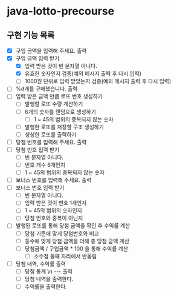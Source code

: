 # java-lotto-precourse
## 구현 기능 목록
- [x] 구입 금액을 입력해 주세요. 출력
- [x] 구입 금액 입력 받기
    - [x] 입력 받은 것이 빈 문자열 아니다.
    - [x] 유효한 숫자인지 검증(예외 메시지 출력 후 다시 입력)
    - [ ] 1000원 단위로 입력 받았는지 검증(예외 메시지 출력 후 다시 입력)
- [ ] %d개를 구매했습니다. 출력
- [ ] 입력 받은 금액 만큼 로또 번호 생성하기
    - [ ] 발행할 로또 수량 계산하기
    - [ ] 6개의 숫자를 랜덤으로 생성하기
        - [ ] 1 ~ 45의 범위의 중복되지 않는 숫자
    - [ ] 발행한 로또를 저장할 구조 생성하기
    - [ ] 생성한 로또를 출력하기

- [ ] 당첨 번호를 입력해 주세요. 출력
- [ ] 당첨 번호 입력 받기
    - [ ] 빈 문자열 아니다.
    - [ ] 번호 개수 6개인지
    - [ ] 1 ~ 45의 범위의 중복되지 않는 숫자
- [ ] 보너스 번호를 입력해 주세요. 출력
- [ ] 보너스 번호 입력 받기
    - [ ] 빈 문자열 아니다.
    - [ ] 입력 받은 것이 번호 1개인지
    - [ ] 1 ~ 45의 범위의 숫자인지
    - [ ] 당첨 번호와 중복이 아닌지

- [ ] 발행된 로또를 통해 당첨 금액을 확인 후 수익률 계산
    - [ ] 당첨 기준에 맞게 당첨번호와 비교
    - [ ] 등수에 맞게 당첨 금액을 더해 총 당첨 금액 계산
    - [ ] 당첨금액 / 구입금액 * 100 을 통해 수익률 계산
        - [ ] 소수점 둘째 자리에서 반올림

- [ ] 당첨 내역, 수익률 출력
    - [ ] 당첨 통계 \n --- 출력
    - [ ] 당첨 내역을 출력한다.
    - [ ] 수익률을 출력한다.